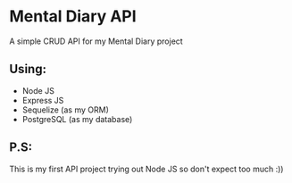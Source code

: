 # Mental Diary API
A simple CRUD API for my Mental Diary project

## Using:
- Node JS
- Express JS
- Sequelize (as my ORM)
- PostgreSQL (as my database)

## P.S: 
This is my first API project trying out Node JS so don't expect too much :))
